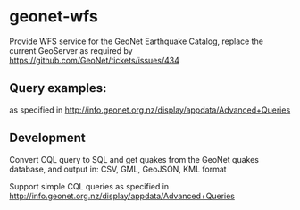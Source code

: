 # geonet-wfs

Provide WFS service for the GeoNet Earthquake Catalog, replace the current GeoServer as required by https://github.com/GeoNet/tickets/issues/434

## Query examples:
as specified in http://info.geonet.org.nz/display/appdata/Advanced+Queries

## Development
Convert CQL query to SQL and get quakes from the GeoNet quakes database, and output in: CSV, GML, GeoJSON, KML format

Support simple CQL queries as specified in http://info.geonet.org.nz/display/appdata/Advanced+Queries